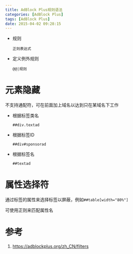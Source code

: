 ```yaml
---
title: AdBlock Plus规则语法
categories: [AdBlock Plus]
tags: [AdBlock Plus]
date: 2015-04-02 09:28:15
---
```


-   规则

        正则表达式

-   定义例外规则

        @@|规则

# 元素隐藏

不支持通配符，可在前面加上域名以达到只在某域名下工作

-   根据标签类名

        ##div.textad

-   根据标签ID

        ##div#sponsorad

-   根据标签名

        ##textad

# 属性选择符

通过标签的属性来选择标签以屏蔽，例如`##table[width="80%"]`

可使用正则来匹配属性名

# 参考

1.  <https://adblockplus.org/zh_CN/filters>
